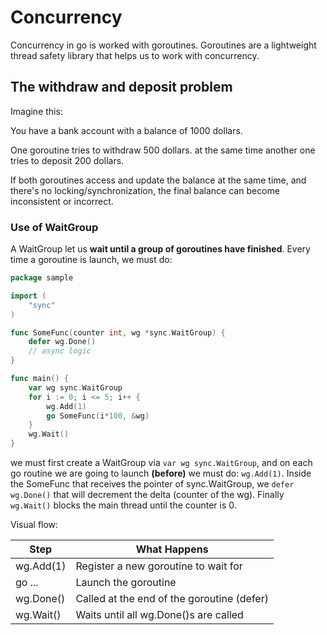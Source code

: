 # Concurrency

Concurrency in go is worked with goroutines. Goroutines are a lightweight thread safety library that helps us to work with concurrency.

## The withdraw and deposit problem

Imagine this:

You have a bank account with a balance of 1000 dollars.

One goroutine tries to withdraw 500 dollars. 
at the same time another one tries to deposit 200 dollars.

If both goroutines access and update the balance at the same time, and there's no locking/synchronization, the final balance can become inconsistent or incorrect.

### Use of WaitGroup

A WaitGroup let us **wait until a group of goroutines have finished**.
Every time a goroutine is launch, we must do:

```Go
package sample

import (
	"sync"
)

func SomeFunc(counter int, wg *sync.WaitGroup) {
	defer wg.Done()
	// async logic
}

func main() {
	var wg sync.WaitGroup
	for i := 0; i <= 5; i++ {
		wg.Add(1)
		go SomeFunc(i*100, &wg)
	}
	wg.Wait()
}
```

we must first create a WaitGroup via ```var wg sync.WaitGroup```, and on each go routine we are going to launch **(before)** we must do: `wg.Add(1)`. Inside the SomeFunc that receives the pointer of sync.WaitGroup, we `defer wg.Done()` that will decrement the delta (counter of the wg). Finally `wg.Wait()` blocks the main thread until the counter is 0.

Visual flow:

| Step |	What Happens |
| ---  | ---------------- |
| wg.Add(1) |	Register a new goroutine to wait for |
| go ... |	Launch the goroutine |
| wg.Done() |	Called at the end of the goroutine (defer) |
| wg.Wait() |	Waits until all wg.Done()s are called |
